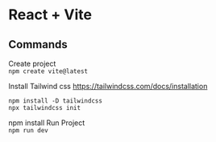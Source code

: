# React + Vite

## Commands

Create project  
`npm create vite@latest`

Install Tailwind css
https://tailwindcss.com/docs/installation

```
npm install -D tailwindcss
npx tailwindcss init
```

npm install
Run Project  
`npm run dev`
